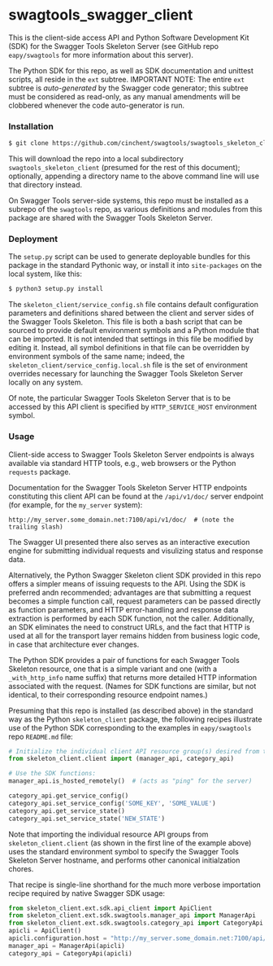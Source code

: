 # swagtools_swagger_client

This is the client-side access API and Python Software Development Kit (SDK)
for the Swagger Tools Skeleton Server (see GitHub repo `eapy/swagtools` for
more information about this server).

The Python SDK for this repo, as well as SDK documentation and unittest scripts,
all reside in the `ext` subtree.  IMPORTANT NOTE: The entire `ext` subtree is
*auto-generated* by the Swagger code generator; this subtree must be considered
as read-only, as any manual amendments will be clobbered whenever the code
auto-generator is run.


### Installation

```bash
$ git clone https://github.com/cinchent/swagtools/swagtools_skeleton_client
```

This will download the repo into a local subdirectory `swagtools_skeleton_client`
(presumed for the rest of this document); optionally, appending a directory
name to the above command line will use that directory instead.

On Swagger Tools server-side systems, this repo must be installed as a subrepo
of the `swagtools` repo, as various definitions and modules from this
package are shared with the Swagger Tools Skeleton Server.


### Deployment

The `setup.py` script can be used to generate deployable bundles for this
package in the standard Pythonic way, or install it into `site-packages` on the
local system, like this:
```bash
$ python3 setup.py install
```

The `skeleton_client/service_config.sh` file contains default configuration
parameters and definitions shared between the client and server sides of the
Swagger Tools Skeleton.  This file is both a bash script that can be sourced to
provide default environment symbols and a Python module that can be imported.
It is not intended that settings in this file be modified by editing it.
Instead, all symbol definitions in that file can be overridden by environment
symbols of the same name; indeed, the `skeleton_client/service_config.local.sh`
file is the set of environment overrides necessary for launching the Swagger
Tools Skeleton Server locally on any system.

Of note, the particular Swagger Tools Skeleton Server that is to be accessed
by this API client is specified by `HTTP_SERVICE_HOST` environment symbol.


### Usage

Client-side access to Swagger Tools Skeleton Server endpoints is always
available via standard HTTP tools, e.g., web browsers or the Python `requests`
package.

Documentation for the Swagger Tools Skeleton Server HTTP endpoints constituting
this client API can be found at the `/api/v1/doc/` server endpoint (for example,
for the `my_server` system):
```
http://my_server.some_domain.net:7100/api/v1/doc/  # (note the trailing slash)
```
The Swagger UI presented there also serves as an interactive execution engine
for submitting individual requests and visulizing status and response data.

Alternatively, the Python Swagger Skeleton client SDK provided in this repo
offers a simpler means of issuing requests to the API.  Using the SDK is
preferred andn recommended; advantages are that submitting a request becomes
a simple function call, request parameters can be passed directly as function
parameters, and HTTP error-handling and response data extraction is performed
by each SDK function, not the caller.  Additionally, an SDK eliminates the need
to construct URLs, and the fact that HTTP is used at all for the transport layer
remains hidden from business logic code, in case that architecture ever changes.

The Python SDK provides a pair of functions for each Swagger Tools Skeleton
resource, one that is a simple variant and one (with a `_with_http_info` name
suffix) that returns more detailed HTTP information associated with the request.
(Names for SDK functions are similar, but not identical, to their corresponding
resource endpoint names.)

Presuming that this repo is installed (as described above) in the standard way
as the Python `skeleton_client` package, the following recipes illustrate use
of the Python SDK corresponding to the examples in `eapy/swagtools` repo
`README.md` file:
```python
# Initialize the individual client API resource group(s) desired from the SDK:
from skeleton_client.client import (manager_api, category_api)

# Use the SDK functions:
manager_api.is_hosted_remotely()  # (acts as "ping" for the server)

category_api.get_service_config()
category_api.set_service_config('SOME_KEY', 'SOME_VALUE')
category_api.get_service_state()
category_api.set_service_state('NEW_STATE')
```

Note that importing the individual resource API groups from
`skeleton_client.client` (as shown in the first line of the example above)
uses the standard environment symbol to specify the Swagger Tools Skeleton
Server hostname, and performs other canonical initialzation chores.

That recipe is single-line shorthand for the much more verbose importation
recipe required by native Swagger SDK usage:
```python
from skeleton_client.ext.sdk.api_client import ApiClient
from skeleton_client.ext.sdk.swagtools.manager_api import ManagerApi
from skeleton_client.ext.sdk.swagtools.category_api import CategoryApi
apicli = ApiClient()
apicli.configuration.host = "http://my_server.some_domain.net:7100/api/v1"
manager_api = ManagerApi(apicli)
category_api = CategoryApi(apicli)
```
